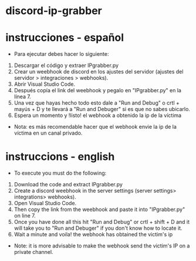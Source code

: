 # discord-ip-grabber

# instrucciones - español
- Para ejecutar debes hacer lo siguiente:

1. Descargar el código y extraer IPgrabber.py
2. Crear un weebhook de discord en los ajustes del servidor (ajustes del servidor > integraciones > webhooks).
3. Abrir Visual Studio Code.
4. Después copía el link del weebhook y pegalo en "IPgrabber.py" en la línea 7.
5. Una vez que hayas hecho todo esto dale a "Run and Debug" o crtl + mayús + D y te llevará a "Run and Debuger" si es que no sabes ubicarlo.
6. Espera un momento y !listo! el webhook a obtenido la ip de la víctima 

- Nota: es más recomendable hacer que el webhook envie la ip de la víctima en un canal privado.

# instruccions - english
- To execute you must do the following:

1. Download the code and extract IPgrabber.py
2. Create a discord weebhook in the server settings (server settings> integrations> webhooks).
3. Open Visual Studio Code.
4. Then copy the link from the weebhook and paste it into "IPgrabber.py" on line 7.
5. Once you have done all this hit "Run and Debug" or crtl + shift + D and it will take you to "Run and Debuger" if you don't know how to locate it.
6. Wait a minute and voila! the webhook has obtained the victim's ip

- Note: it is more advisable to make the webhook send the victim's IP on a private channel.
